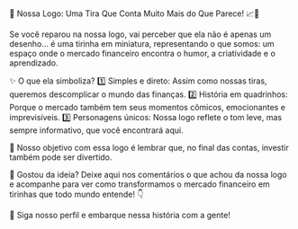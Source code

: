 🎨 Nossa Logo: Uma Tira Que Conta Muito Mais do Que Parece! 📈💬

Se você reparou na nossa logo, vai perceber que ela não é apenas um desenho… é uma tirinha em miniatura, representando o que somos: um espaço onde o mercado financeiro encontra o humor, a criatividade e o aprendizado.

✨ O que ela simboliza?
1️⃣ Simples e direto: Assim como nossas tiras, queremos descomplicar o mundo das finanças.
2️⃣ História em quadrinhos: Porque o mercado também tem seus momentos cômicos, emocionantes e imprevisíveis.
3️⃣ Personagens únicos: Nossa logo reflete o tom leve, mas sempre informativo, que você encontrará aqui.

🎯 Nosso objetivo com essa logo é lembrar que, no final das contas, investir também pode ser divertido.

💬 Gostou da ideia? Deixe aqui nos comentários o que achou da nossa logo e acompanhe para ver como transformamos o mercado financeiro em tirinhas que todo mundo entende! 👇

📍 Siga nosso perfil e embarque nessa história com a gente!
